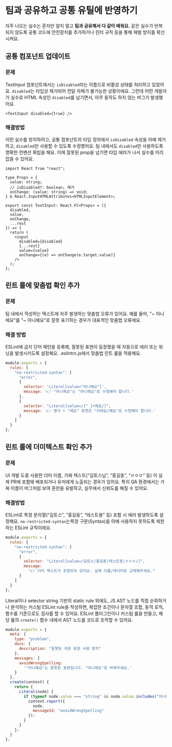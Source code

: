 # 팀과 공유하고 공통 유틸에 반영하기

자주 나오는 실수는 혼자만 알지 말고 **팀과 공유해서 다 같이 배워요.** 같은 실수가 반복되지 않도록 공통 코드에 안전장치를 추가하거나 린터 규칙 등을 통해 재발 방지를 확산시켜요.

## 공통 컴포넌트 업데이트

### 문제

TextInput 컴포넌트에서는 `isDisabled`라는 이름으로 비활성 상태를 처리하고 있었어요. `disabled`는 타입상 제거되어 전달 자체가 불가능한 상황이에요. 그런데 어떤 개발자가 실수로 HTML 속성인 `disabled`를 넘기면서, 아무 동작도 하지 않는 버그가 발생했어요.

```tsx
<TextInput disabled={true} />
```

### 해결방법

이런 실수를 방지하려고, 공통 컴포넌트의 타입 정의에서 `isDisabled` 속성을 아예 제거하고, `disabled`만 사용할 수 있도록 수정했어요. 팀 내에서도 `disabled`만 사용하도록 명확한 컨벤션 확립을 해요. 이제 잘못된 prop을 넘기면 타입 에러가 나서 실수를 미리 잡을 수 있어요.

```tsx 5
import React from "react";

type Props = {
  value: string;
  // isDisabled?: boolean; 제거
  onChange: (value: string) => void;
} & React.InputHTMLAttributes<HTMLInputElement>;

export const TextInput: React.FC<Props> = ({
  disabled,
  value,
  onChange,
  ...rest
}) => {
  return (
    <input
      disabled={disabled}
      {...rest}
      value={value}
      onChange={(e) => onChange(e.target.value)}
    />
  );
};
```

## 린트 룰에 맞춤법 확인 추가

### 문제

팀 내에서 작성하는 텍스트에 자주 발생하는 맞춤법 오류가 있어요. 예를 들어, "~ 아니에요"를 "~ 아니예요"로 잘못 표기하는 경우가 대표적인 맞춤법 오류에요.

### 해결 방법

ESLint에 금지 단어 패턴을 등록해, 잘못된 표현이 등장했을 때 자동으로 에러 또는 워닝을 발생시키도록 설정해요. .eslintrc.js에서 맞춤법 린트 룰을 적용해요.

```js 6, 10
module.exports = {
  rules: {
    "no-restricted-syntax": [
      "error",
      {
        selector: 'Literal[value="아니예요"]',
        message: '👉 "아니예요"는 "아니에요"로 수정해야 합니다.'
      },
      {
        selector: "Literal[value=/[^ ]+에요/]",
        message: '👉 명사 + "에요" 표현은 "이에요/예요"로 수정해야 합니다.'
      }
    ]
  }
};
```

## 린트 룰에 더미텍스트 확인 추가

### 문제

UI 개발 도중 사용한 더미 이름, 가짜 텍스트(“김토스님”, “홍길동”, “ㅇㅇㅇ” 등) 이 실제 PR에 포함돼 배포되거나 유저에게 노출되는 경우가 있어요. 특히 QA 환경에서는 가짜 이름이 버그처럼 보여 혼란을 유발하고, 실무에서 신뢰도를 해칠 수 있어요.

### 해결방법

ESLint로 특정 문자열(“김토스”, “홍길동”, “테스트용” 등) 포함 시 에러 발생하도록 설정해요. `no-restricted-syntax`는특정 구문(Syntax)을 아예 사용하지 못하도록 제한하는 ESLint 규칙이에요.

```js 6
module.exports = {
  rules: {
    "no-restricted-syntax": [
      "error",
      {
        selector: "Literal[value=/김토스|홍길동|테스트용|ㅇㅇㅇ/]",
        message:
          "👉 더미 텍스트가 포함되어 있어요. 실제 이름/데이터로 교체해주세요."
      }
    ]
  }
};
```

Literal이나 selector string 기반의 static rule 외에도, JS AST 노드를 직접 순회하거나 분석하는 커스텀 ESLint rule을 작성하면, 복잡한 조건이나 문자열 조합, 동적 로직, 함수를 기준으로도 검사를 할 수 있어요. ESLint 플러그인이나 커스텀 룰을 만들고, 해당 룰의 `create()` 함수 내에서 AST 노드를 코드로 조작할 수 있어요.

```js
module.exports = {
  meta: {
    type: "problem",
    docs: {
      description: "잘못된 국문 표현 사용 방지"
    },
    messages: {
      avoidWrongSpelling:
        '"아니예요"는 잘못된 표현입니다. "아니에요"로 바꿔주세요.'
    }
  },
  create(context) {
    return {
      Literal(node) {
        if (typeof node.value === "string" && node.value.includes("아니예요")) {
          context.report({
            node,
            messageId: "avoidWrongSpelling"
          });
        }
      }
    };
  }
};
```
